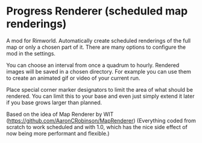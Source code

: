 # Progress Renderer (scheduled map renderings)
A mod for Rimworld. Automatically create scheduled renderings of the full map or only a chosen part of it. There are many options to configure the mod in the settings.

You can choose an interval from once a quadrum to hourly. Rendered images will be saved in a chosen directory. For example you can use them to create an animated gif or video of your current run.

Place special corner marker designators to limit the area of what should be rendered. You can limit this to your base and even just simply extend it later if you base grows larger than planned.

Based on the idea of Map Renderer by WIT (https://github.com/AaronCRobinson/MapRenderer)
(Everything coded from scratch to work scheduled and with 1.0, which has the nice side effect of now being more performant and flexible.)